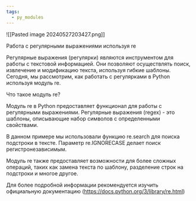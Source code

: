 ```yaml
---
tags:
  - py_modules
---
```

![[Pasted image 20240527203427.png]]

Работа с регулярными выражениями используя re

Регулярные выражения (регулярки) являются инструментом для работы с текстовой информацией. Они позволяют осуществлять поиск, извлечение и модификацию текста, используя гибкие шаблоны. Сегодня, мы рассмотрим, как работать с регулярками в Python используя модуль re.

Что такое модуль re?

Модуль re в Python предоставляет функционал для работы с регулярными выражениями. Регулярные выражения (regex) - это шаблоны, описывающие набор символов с определенными свойствами.

В данном примере мы использовали функцию re.search для поиска подстроки в тексте. Параметр re.IGNORECASE делает поиск регистронезависимым.

Модуль re также предоставляет возможности для более сложных операций, таких как замена текста по шаблону, разделение строк на подстроки и многое другое.

Для более подробной информации рекомендуется изучить официальную документацию (https://docs.python.org/3/library/re.html)
